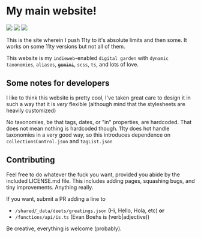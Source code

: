# My main website!
![](https://wakapi.dev/api/badge/evan/interval:any/project:site) ![](https://img.shields.io/w3c-validation/html?targetUrl=https%3A%2F%2Fboehs.org) ![](https://img.shields.io/website?url=https%3A%2F%2Fboehs.org)

This is the site wherein I push 11ty to it's absolute limits and then some. It works on some 11ty versions but not all of them.

This website is my `indieweb`-enabled `digital garden` with `dynamic taxonomies`, `aliases`, ~~`gemini`~~, `scss`, `ts`, and lots of love.

## Some notes for developers

I like to think this website is pretty cool, I've taken great care to design
it in such a way that it is *very* flexible (although mind that the stylesheets are heavily customized)

No taxonomies, be that tags, dates, or "in" properties, are hardcoded. That does not mean nothing is hardcoded though. 11ty does hot handle taxonomies in a very good way, so this introduces dependence on `collectionsControl.json` and `tagList.json` 

## Contributing

Feel free to do whatever the fuck you want, provided you abide by the
included LICENSE.md file. This includes adding pages, squashing bugs, and
tiny improvements. Anything really.

If you want, submit a PR adding a line to

- `/shared/_data/deets/greatings.json` (Hi, Hello, Hola, etc) **or**
- `/functions/api/is.ts` (Evan Boehs is (verb|adjective))

Be creative, everything is welcome (probably).
